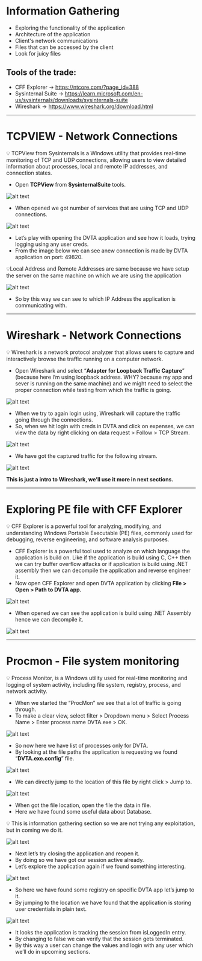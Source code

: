 # Information Gathering
- Exploring the functionality of the application
- Architecture of the application
- Client's network communications
- Files that can be accessed by the client
- Look for juicy files

## Tools of the trade:

- CFF Explorer → https://ntcore.com/?page_id=388
- Sysinternal Suite → https://learn.microsoft.com/en-us/sysinternals/downloads/sysinternals-suite
- Wireshark → https://www.wireshark.org/download.html

---

# TCPVIEW - Network Connections

<aside>
💡 TCPView from Sysinternals is a Windows utility that provides real-time monitoring of TCP and UDP connections, allowing users to view detailed information about processes, local and remote IP addresses, and connection states.

</aside>

- Open **TCPView** from **SysinternalSuite** tools.

![alt text](data/image.png)

- When opened we got number of services that are using TCP and UDP connections.

![alt text](data/image2.png)

- Let’s play with opening the DVTA application and see how it loads, trying logging using any user creds.
- From the image below we can see anew connection is made by DVTA application on port: 49820.

<aside>
💡Local Address and Remote Addresses are same because we have setup the server on the same machine on which we are using the application

</aside>

![alt text](data/image3.png)

- So by this way we can see to which IP Address the application is communicating with.

---

# Wireshark - Network Connections

<aside>
💡 Wireshark is a network protocol analyzer that allows users to capture and interactively browse the traffic running on a computer network.

</aside>

- Open Wireshark and select “**Adapter for Loopback Traffic Capture**” (because here I’m using loopback address. WHY? because my app and sever is running on the same machine) and we might need to select the proper connection while testing from which the traffic is going.

![alt text](data/image-1.png)

- When we try to again login using, Wireshark will capture the traffic going through the connections.
- So, when we hit login with creds in DVTA and click on expenses, we can view the data by right clicking on data request > Follow > TCP Stream.

![alt text](data/image-2.png)

- We have got the captured traffic for the following stream.

![alt text](data/image-3.png)

**This is just a intro to Wireshark, we’ll use it more in next sections.**

---

# Exploring PE file with CFF Explorer

<aside>
💡 CFF Explorer is a powerful tool for analyzing, modifying, and understanding Windows Portable Executable (PE) files, commonly used for debugging, reverse engineering, and software analysis purposes.

</aside>

- CFF Explorer is a powerful tool used to analyze on which language the application is build  on. Like if the application is build using C, C++ then we can try buffer overflow attacks or if application is build using .NET assembly then we can decompile the application and reverse engineer it.
- Now open CFF Explorer and open DVTA application by clicking **File > Open > Path to DVTA app.**

![alt text](data/image-4.png)

- When opened we can see the application is build using .NET Assembly hence we can decompile it.

![alt text](data/image-5.png)

---

# Procmon - File system monitoring

<aside>
💡 Process Monitor, is a Windows utility used for real-time monitoring and logging of system activity, including file system, registry, process, and network activity.

</aside>

- When we started the “ProcMon” we see that a lot of traffic is going through.
- To make a clear view, select filter > Dropdown menu > Select Process Name > Enter process name DVTA.exe > OK.

![alt text](data/image-6.png)

- So now here we have list of processes only for DVTA.
- By looking at the file paths the application is requesting we found “**DVTA.exe.config**” file.

![alt text](data/image-7.png)

- We can directly jump to the location of this file by right click > Jump to.

![alt text](image-8.png)

- When got the file location, open the file the data in file.
- Here we have found some useful data about Database.

<aside>
💡 This is information gathering section so we are not trying any exploitation, but in coming we do it.

</aside>

![alt text](data/image-9.png)

- Next let’s try closing the application and reopen it.
- By doing so we have got our session active already.
- Let’s explore the application again if we found something interesting.

![alt text](data/image-10.png)

- So here we have found some registry on specific DVTA app let’s jump to it.
- By jumping to the location we have found that the application is storing user credentials in plain text.

![alt text](data/image-11.png)

- It looks the application is tracking the session from isLoggedIn entry.
- By changing to false we can verify that the session gets terminated.
- By this way a user can change the values and login with any user which we’ll do in upcoming sections.
